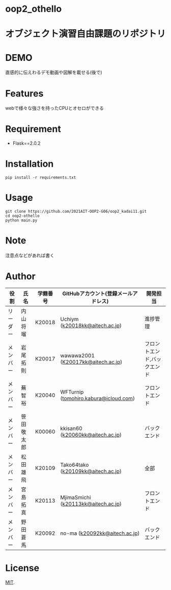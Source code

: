 # oop2_othello

オブジェクト演習自由課題のリポジトリ
===
# DEMO

直感的に伝えわるデモ動画や図解を載せる(後で)

# Features

webで様々な強さを持ったCPUとオセロができる

# Requirement

* Flask==2.0.2

# Installation
```
pip install -r requirements.txt
```
# Usage

```
git clone https://github.com/2021AIT-OOP2-G06/oop2_kadai11.git
cd oop2-othello
python main.py
```

# Note

注意点などがあれば書く

# Author
| 役割     | 氏名      | 学籍番号     | GitHubアカウント(登録メールアドレス) | 開発担当 |
| -------------- | -------------- | ----------- | -------------------------------------- | -------------- |
| リーダー | 内山将瑠 | K20018 | Uchiym (k20018kk@aitech.ac.jp) | 進捗管理 |
| メンバー | 岩尾拓則 | K20017 | wawawa2001 (K20017kk@aitech.ac.jp) | フロントエンド,バックエンド |
| メンバー | 蕪 智裕 | K20040 | WFTurnip (tomohiro.kabura@icloud.com) | フロントエンド |
| メンバー | 笹田敬太郎 | K00060 | kkisan60 (k20060kk@aitech.ac.jp) | バックエンド |
| メンバー | 松田雄飛 | K20109 | Tako64tako (k20109kk@aitech.ac.jp) | 全部 |
| メンバー | 宮島拓真 | K20113 | MjimaSmichi (k20113kk@aitech.ac.jp) | フロントエンド |
| メンバー | 野田蒼馬 | K20092 | no-ma (k20092kk@aitech.ac.jp) | バックエンド |

# License

[MIT](https://github.com/2021AIT-OOP2-G06/oop2-othello/blob/main/LICENSE.txt).
